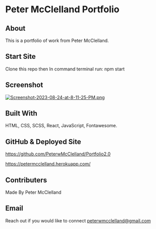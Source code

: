 # Peter McClelland Portfolio

## About
This is a portfolio of work from Peter McClelland.

## Start Site
Clone this repo then In command terminal run: npm start


## Screenshot
[![Screenshot-2023-08-24-at-8-11-25-PM.png](https://i.postimg.cc/D068VCqG/Screenshot-2023-08-24-at-8-11-25-PM.png)](https://postimg.cc/K3KZBDpc)

## Built With
HTML, CSS, SCSS, React, JavaScript, Fontawesome.

## GitHub & Deployed Site
https://github.com/PeterwMcClelland/Portfolio2.0

https://petermcclelland.herokuapp.com/

## Contributers
Made By Peter McClelland

## Email
Reach out if you would like to connect peterwmcclelland@gmail.com